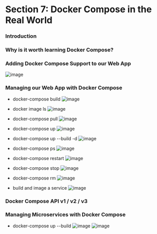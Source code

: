 # Section 7: Docker Compose in the Real World

### Introduction

### Why is it worth learning Docker Compose?

### Adding Docker Compose Support to our Web App
![image](https://user-images.githubusercontent.com/119827278/209308282-371410b8-cffd-4287-afbe-6a7c82d7340d.png)

### Managing our Web App with Docker Compose
+ docker-compose build
![image](https://user-images.githubusercontent.com/119827278/209308960-3e900660-ca4d-4eda-890d-b3324a78306e.png)

+ docker image ls
![image](https://user-images.githubusercontent.com/119827278/209309059-5fe82ba1-cbb5-45b9-b30f-ea62c61fc01b.png)

+ docker-compose pull
![image](https://user-images.githubusercontent.com/119827278/209309205-f97e94dc-2d6d-4790-8376-3bf5f7034850.png)

+ docker-compose up
![image](https://user-images.githubusercontent.com/119827278/209309541-82c396c4-98e7-40a3-8305-9bc01a34a178.png)

+ docker-compose up --build -d
![image](https://user-images.githubusercontent.com/119827278/209310000-8133bb7d-c7ad-47ad-9e4b-ad4b9d463616.png)

+ docker-compose ps
![image](https://user-images.githubusercontent.com/119827278/209310125-9d039f66-60ff-4b8a-b346-f7aa483e8439.png)

+ docker-compose restart
![image](https://user-images.githubusercontent.com/119827278/209310396-c7da42ae-2cd0-4f95-81d0-38fb6da5627c.png)

+ docker-compose stop
![image](https://user-images.githubusercontent.com/119827278/209310915-7f10063a-e100-45ec-9a7d-ca95591abac5.png)

+ docker-compose rm
![image](https://user-images.githubusercontent.com/119827278/209311134-782f7561-d4aa-4b35-82e3-db649c4ef611.png)

+ build and image a service
![image](https://user-images.githubusercontent.com/119827278/209311743-bb0a3212-e528-4355-87dc-98281a231433.png)

### Docker Compose API v1 / v2 / v3

### Managing Microservices with Docker Compose
+ docker-compose up --build
![image](https://user-images.githubusercontent.com/119827278/209316230-e3e07020-69a2-421b-8574-e1df33f70f21.png)
![image](https://user-images.githubusercontent.com/119827278/209316423-084d5f36-403a-413a-89b9-38668b599a8e.png)
